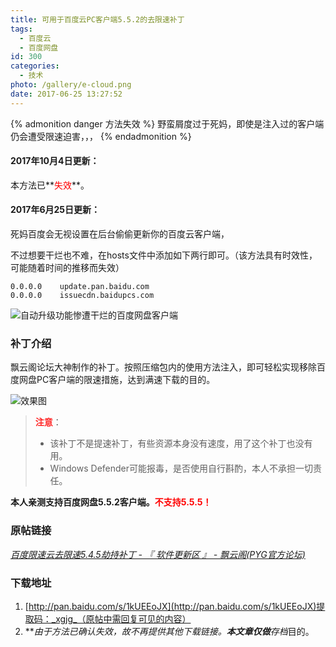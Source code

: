 ```yaml
---
title: 可用于百度云PC客户端5.5.2的去限速补丁
tags:
  - 百度云
  - 百度网盘
id: 300
categories:
  - 技术
photo: /gallery/e-cloud.png
date: 2017-06-25 13:27:52
---
```

{% admonition danger 方法失效 %}
野蛮屑度过于死妈，即使是注入过的客户端仍会遭受限速迫害，，，
{% endadmonition %}

<!--MORE-->

#### 2017年10月4日更新：

本方法已**<span style="color:red;">失效</span>**。

#### 2017年6月25日更新：

死妈百度会无视设置在后台偷偷更新你的百度云客户端，

不过想要干烂也不难，在hosts文件中添加如下两行即可。（该方法具有时效性，可能随着时间的推移而失效）

```hosts
0.0.0.0    update.pan.baidu.com
0.0.0.0    issuecdn.baidupcs.com
```

![自动升级功能惨遭干烂的百度网盘客户端](/gallery/BDY-20170625152236.png)

### 补丁介绍

飘云阁论坛大神制作的补丁。按照压缩包内的使用方法注入，即可轻松实现移除百度网盘PC客户端的限速措施，达到满速下载的目的。

![效果图](/gallery/BDY-20170625151522.png)

> <span style="color:#ff2828;font-weight:bold;">注意</span>：
>
> *   该补丁不是提速补丁，有些资源本身没有速度，用了这个补丁也没有用。
> *   Windows Defender可能报毒，是否使用自行斟酌，本人不承担一切责任。

**本人亲测支持百度网盘5.5.2客户端。<span style="color:red">不支持5.5.5！</span>**
<!--more-->

### 原帖链接

_[百度限速云去限速5.4.5劫持补丁 - 『 软件更新区 』 - 飘云阁(PYG官方论坛)](http://www.chinapyg.com/forum.php?mod=viewthread&amp;tid=84673)_

### 下载地址

1.  [http://pan.baidu.com/s/1kUEEoJX](http://pan.baidu.com/s/1kUEEoJX)提取码：_xgjg_（原帖中需回复可见的内容）
2. ***由于方法已确认失效，故不再提供其他下载链接。***本文章仅做**存档**目的。